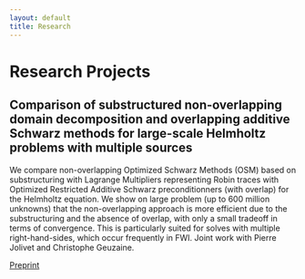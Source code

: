 ```yaml
---
layout: default
title: Research
---
```


# Research Projects

## Comparison of substructured non-overlapping domain decomposition and overlapping additive Schwarz methods for large-scale Helmholtz problems with multiple sources

We compare non-overlapping Optimized Schwarz Methods (OSM) based on substructuring with Lagrange Multipliers representing Robin traces with Optimized Restricted Additive Schwarz preconditionners (with overlap) for the Helmholtz equation. We show on large problem (up to 600 million unknowns) that the non-overlapping approach is more efficient due to the substructuring and the absence of overlap, with only a small tradeoff in terms of convergence. This is particularly suited for solves with multiple right-hand-sides, which occur frequently in FWI.
Joint work with Pierre Jolivet and Christophe Geuzaine.
  
[Preprint](https://arxiv.org/abs/2506.16875)



